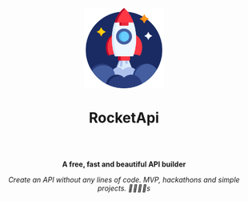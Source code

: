 <div align="center">
  <a href="https://github.com/devarthurribeiro/RocketApi"><img src="/logo.svg" alt="RocketApi.io logo" height="160"></a>
  <h1 align="center">RocketApi</h1>
  <br>
  <br>
  <p>
    <b>A free, fast and beautiful API builder</b>
  </p>
  <p>
    <i>Create an API without any lines of code. MVP, hackathons and simple projects.  🚀👨🏻‍💻s</i>
  </p>
</div>
 

